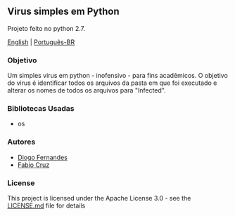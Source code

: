 ## Virus simples em Python

Projeto feito no python 2.7.

[English](https://github.com/dfop02/simple-virus-python/blob/master/README_en.md) | [Português-BR](https://github.com/dfop02/simple-virus-python/blob/master/README.md)

### Objetivo

Um simples virus em python - inofensivo - para fins acadêmicos. O objetivo do virus é identificar todos os arquivos da pasta em que foi executado e alterar os nomes de todos os arquivos para "Infected".

### Bibliotecas Usadas
* os

### Autores
* [Diogo Fernandes](https://github.com/dfop02)
* [Fabio Cruz](https://github.com/FabioCruz20)

### License

This project is licensed under the Apache License 3.0 - see the [LICENSE.md](LICENSE.md) file for details
